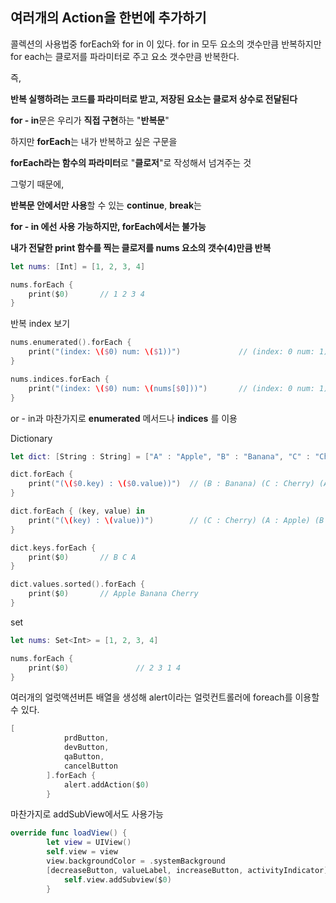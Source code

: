 ## 여러개의 Action을 한번에 추가하기

콜렉션의 사용법중 forEach와 for in 이 있다. for in 모두 요소의 갯수만큼 반복하지만 for each는 클로저를 파라미터로 주고 요소 갯수만큼 반복한다.

즉,

**반복 실행하려는 코드를 파라미터로 받고, 저장된 요소는 클로저 상수로 전달된다**

**for - in**문은 우리가 **직접 구현**하는 "**반복문**"

하지만 **forEach**는 내가 반복하고 싶은 구문을

**forEach라는 함수의 파라미터**로 "**클로저**"로 작성해서 넘겨주는 것

그렇기 때문에,

**반복문 안에서만 사용**할 수 있는 **continue**, **break**는

**for - in 에선 사용 가능하지만, forEach에서는 불가능**

**내가 전달한 print 함수를 찍는 클로저를 nums 요소의 갯수(4)만큼 반복**

```swift
let nums: [Int] = [1, 2, 3, 4]

nums.forEach {
    print($0)       // 1 2 3 4
}
```

반복 index 보기

```swift
nums.enumerated().forEach {
    print("(index: \($0) num: \($1))")             // (index: 0 num: 1) (index: 1 num: 2) (index: 2 num: 3) (index: 3 num: 4)
}

nums.indices.forEach {
    print("(index: \($0) num: \(nums[$0]))")       // (index: 0 num: 1) (index: 1 num: 2) (index: 2 num: 3) (index: 3 num: 4)
}
```

or - in과 마찬가지로 **enumerated** 메서드나 **indices** 를 이용

Dictionary

```swift
let dict: [String : String] = ["A" : "Apple", "B" : "Banana", "C" : "Cherry"]

dict.forEach {
    print("(\($0.key) : \($0.value))")  // (B : Banana) (C : Cherry) (A : Apple)
}

dict.forEach { (key, value) in
    print("(\(key) : \(value))")        // (C : Cherry) (A : Apple) (B : Banana)
}

dict.keys.forEach {
    print($0)       // B C A
}

dict.values.sorted().forEach {
    print($0)       // Apple Banana Cherry
}
```

set

```swift
let nums: Set<Int> = [1, 2, 3, 4]

nums.forEach {
    print($0)               // 2 3 1 4
}
```

여러개의 얼럿액션버튼 배열을 생성해 alert이라는 얼럿컨트롤러에 foreach를 이용할 수 있다.

```swift
[
            prdButton,
            devButton,
            qaButton,
            cancelButton
        ].forEach {
            alert.addAction($0)
        }
```

마찬가지로 addSubView에서도 사용가능

```swift
override func loadView() {
        let view = UIView()
        self.view = view
        view.backgroundColor = .systemBackground
        [decreaseButton, valueLabel, increaseButton, activityIndicator].forEach {
            self.view.addSubview($0)
        }
```
